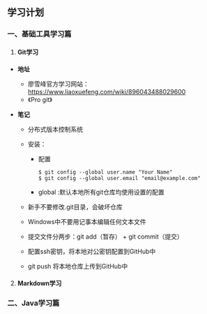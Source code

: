 ## **学习计划**

### **一、基础工具学习篇**

1. ####  Git学习

+ **地址**
  
  - 廖雪峰官方学习网站：https://www.liaoxuefeng.com/wiki/896043488029600
  - 《Pro git》
  
+ **笔记**
    + 分布式版本控制系统
    
    + 安装：
      
        + 配置
        
          ```git
          $ git config --global user.name "Your Name"
          $ git config --global user.email "email@example.com"
          ```
        + global :默认本地所有git仓库均使用设置的配置
        
    + 新手不要修改.git目录，会破坏仓库
    
    + Windows中不要用记事本编辑任何文本文件
    
    + 提交文件分两步：git add（暂存） + git commit（提交）
    
    + 配置ssh密钥，将本地对公密钥配置到GitHub中
    
    + git push 将本地仓库上传到GitHub中

2. #### Markdown学习

### **二、Java学习篇**

